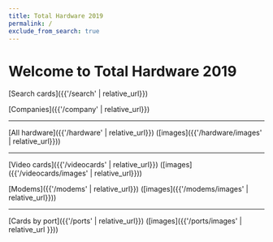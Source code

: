 ```yaml
---
title: Total Hardware 2019
permalink: /
exclude_from_search: true
---
```

# Welcome to Total Hardware 2019

[Search cards]({{'/search' | relative_url}})

[Companies]({{'/company' | relative_url}})

---

[All hardware]({{'/hardware' | relative_url}}) ([images]({{'/hardware/images' | relative_url}}))

---

[Video cards]({{'/videocards' | relative_url}}) ([images]({{'/videocards/images' | relative_url}}))

[Modems]({{'/modems' | relative_url}}) ([images]({{'/modems/images' | relative_url}}))

---

[Cards by port]({{'/ports' | relative_url}}) ([images]({{'/ports/images' | relative_url }}))